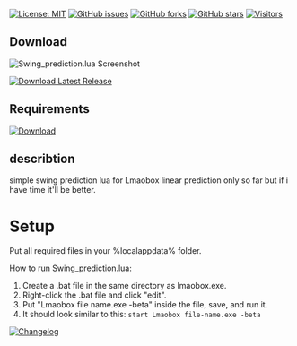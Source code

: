 [![License: MIT](https://img.shields.io/badge/License-MIT-yellow.svg)](https://opensource.org/licenses/MIT)
[![GitHub issues](https://img.shields.io/github/issues/titaniummachine1/Swing_prediction.lua.svg)](https://github.com/titaniummachine1/Swing_prediction.lua/issues)
[![GitHub forks](https://img.shields.io/github/forks/titaniummachine1/Swing_prediction.lua.svg)](https://github.com/titaniummachine1/Swing_prediction.lua/network)
[![GitHub stars](https://img.shields.io/github/stars/titaniummachine1/Swing_prediction.lua.svg)](https://github.com/titaniummachine1/Swing_prediction.lua/stargazers)
[![Visitors](https://visitor-badge.glitch.me/badge?page_id=titaniummachine1/Swing_prediction.lua)](https://github.com/titaniummachine1/Swing_prediction.lua)
## Download

![Swing_prediction.lua Screenshot](https://i.imgur.com/jyDi832.png)

[![Download Latest Release](https://img.shields.io/github/downloads/titaniummachine1/Swing_prediction.lua/latest/Swing_prediction.lua.svg?style=for-the-badge&logo=download)](https://github.com/titaniummachine1/Swing_prediction.lua/releases/latest/download/Swing_prediction.lua)

## Requirements
[![Download](https://img.shields.io/badge/Download-Menu.lua_lnx00-blue?style=for-the-badge&logo=download)](https://github.com/lnx00/Lmaobox-LUA/blob/main/Menu.lua)




## describtion
simple swing prediction lua for Lmaobox
linear prediction only so far but if i have time it'll be better.

# Setup
Put all required files in your %localappdata% folder.

How to run Swing_prediction.lua:
  1. Create a .bat file in the same directory as lmaobox.exe.
  2. Right-click the .bat file and click "edit".
  3. Put "Lmaobox file name.exe -beta" inside the file, save, and run it.
  4. It should look similar to this: `start Lmaobox file-name.exe -beta`

[![Changelog](https://img.shields.io/badge/Changelog-Latest%20Release-blue?style=for-the-badge)](https://github.com/titaniummachine1/Swing_prediction.lua/compare/v1.3.8...main)


